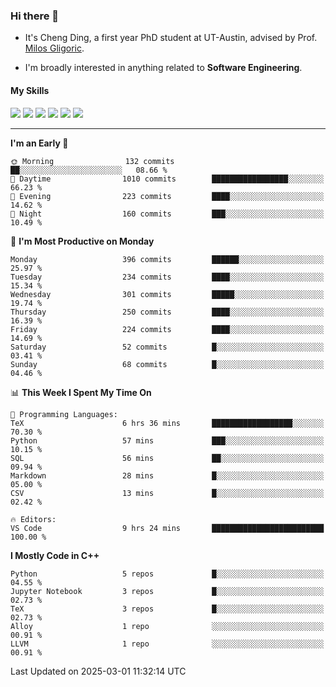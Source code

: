 ### Hi there 👋

* It's Cheng Ding, a first year PhD student at UT-Austin, advised by Prof. [Milos Gligoric](https://users.ece.utexas.edu/~gligoric/).

* I'm broadly interested in anything related to **Software Engineering**.

#### My Skills

![](https://img.shields.io/badge/C++-65318e?logo=cplusplus&logoColor=fff)
![](https://img.shields.io/badge/Python-3e74a2?logo=python&logoColor=fff)
![](https://img.shields.io/badge/C-5654a2?logo=c&logoColor=fff)
![](https://img.shields.io/badge/Go-00aaff?logo=go&logoColor=fff)
![](https://img.shields.io/badge/Docker-0088ff?logo=docker&logoColor=fff)
![](https://img.shields.io/badge/Apache-D22128?logo=apache&logoColor=fff)

---
<!--START_SECTION:waka-->
**I'm an Early 🐤** 

```text
🌞 Morning                132 commits         ██░░░░░░░░░░░░░░░░░░░░░░░   08.66 % 
🌆 Daytime                1010 commits        █████████████████░░░░░░░░   66.23 % 
🌃 Evening                223 commits         ████░░░░░░░░░░░░░░░░░░░░░   14.62 % 
🌙 Night                  160 commits         ███░░░░░░░░░░░░░░░░░░░░░░   10.49 % 
```
📅 **I'm Most Productive on Monday** 

```text
Monday                   396 commits         ██████░░░░░░░░░░░░░░░░░░░   25.97 % 
Tuesday                  234 commits         ████░░░░░░░░░░░░░░░░░░░░░   15.34 % 
Wednesday                301 commits         █████░░░░░░░░░░░░░░░░░░░░   19.74 % 
Thursday                 250 commits         ████░░░░░░░░░░░░░░░░░░░░░   16.39 % 
Friday                   224 commits         ████░░░░░░░░░░░░░░░░░░░░░   14.69 % 
Saturday                 52 commits          █░░░░░░░░░░░░░░░░░░░░░░░░   03.41 % 
Sunday                   68 commits          █░░░░░░░░░░░░░░░░░░░░░░░░   04.46 % 
```


📊 **This Week I Spent My Time On** 

```text
💬 Programming Languages: 
TeX                      6 hrs 36 mins       ██████████████████░░░░░░░   70.30 % 
Python                   57 mins             ███░░░░░░░░░░░░░░░░░░░░░░   10.15 % 
SQL                      56 mins             ██░░░░░░░░░░░░░░░░░░░░░░░   09.94 % 
Markdown                 28 mins             █░░░░░░░░░░░░░░░░░░░░░░░░   05.00 % 
CSV                      13 mins             █░░░░░░░░░░░░░░░░░░░░░░░░   02.42 % 

🔥 Editors: 
VS Code                  9 hrs 24 mins       █████████████████████████   100.00 % 
```

**I Mostly Code in C++** 

```text
Python                   5 repos             █░░░░░░░░░░░░░░░░░░░░░░░░   04.55 % 
Jupyter Notebook         3 repos             █░░░░░░░░░░░░░░░░░░░░░░░░   02.73 % 
TeX                      3 repos             █░░░░░░░░░░░░░░░░░░░░░░░░   02.73 % 
Alloy                    1 repo              ░░░░░░░░░░░░░░░░░░░░░░░░░   00.91 % 
LLVM                     1 repo              ░░░░░░░░░░░░░░░░░░░░░░░░░   00.91 % 
```




 Last Updated on 2025-03-01 11:32:14 UTC
<!--END_SECTION:waka-->
